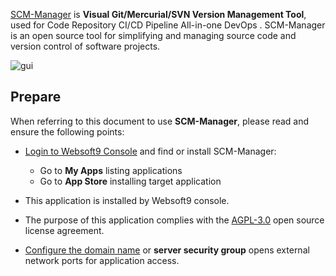 [SCM-Manager](https://scm-manager.org) is **Visual Git/Mercurial/SVN Version Management Tool**, used for Code Repository CI/CD Pipeline All-in-one DevOps . SCM-Manager is an open source tool for simplifying and managing source code and version control of software projects.


![gui](https://libs.websoft9.com/Websoft9/DocsPicture/zh/scmmanager/scmmanager-gui-websoft9.png)


## Prepare

When referring to this document to use **SCM-Manager**, please read and ensure the following points:

- [Login to Websoft9 Console](./login-console) and find or install SCM-Manager:
  - Go to **My Apps** listing applications 
  - Go to **App Store** installing target application

- This application is installed by Websoft9 console.


- The purpose of this application complies with the [AGPL-3.0](https://opensource.org/licenses/AGPL-3.0) open source license agreement.


- [Configure the domain name](./domain-set) or **server security group** opens external network ports for application access.